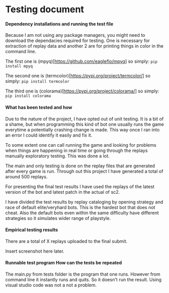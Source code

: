 # Testing document

#### Dependency installations and running the test file

Because I am not using any package managers, you might need to download the dependacies required for testing. One is necessary for extraction of replay data and another 2 are for printing things in color in the command line.

The first one is (mpyq)[https://github.com/eagleflo/mpyq] so simply:
`pip install mpyq`

The second one is (termcolor)[https://pypi.org/project/termcolor/] so simply:
`pip install termcolor`

The third one is (colorama)[https://pypi.org/project/colorama/] so simply:
`pip install colorama`

#### What has been tested and how

Due to the nature of the project, I have opted out of unit testing. It is a bit of a shame, but when programming this kind of bot one usually runs the game everytime a potentially crashing change is made. This way once I ran into an error I could identify it easily and fix it. 

To some extent one can call running the game and looking for problems when things are happening in real time or going through the replays manually exploratory testing. This was done a lot.

The main and only testing is done on the replay files that are generated after every game is run. Through out this project I have generated a total of around 500 replays. 

For presenting the final test results I have used the replays of the latest version of the bot and latest patch in the actual of sc2. 

I have divided the test results by replay cataloging by opening strategy and race of default elite/veryhard bots. This is the hardest bot that does not cheat. Also the default bots even within the same difficulty have different strategies so it simulates wider range of playstyle. 

#### Empirical testing results

There are a total of X replays uploaded to the final submit. 

Insert screenshot here later.

#### Runnable test program How can the tests be repeated

The main.py from tests folder is the program that one runs. However from command line it instantly runs and quits. So it doesn't run the result. Using visual studio code was not a not a problem.
